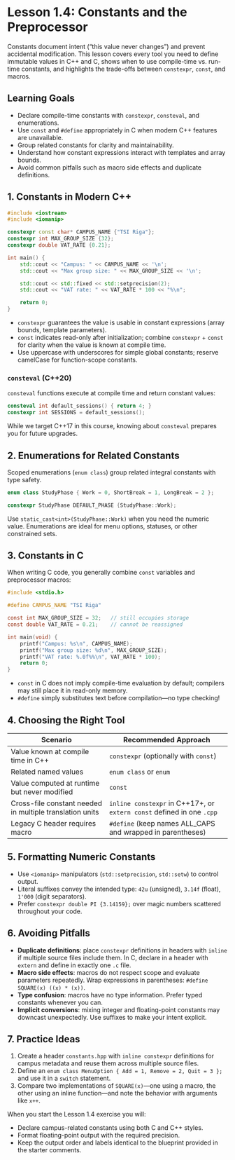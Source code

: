 # Lesson 1.4: Constants and the Preprocessor

Constants document intent (“this value never changes”) and prevent accidental modification. This lesson covers every tool you need to define immutable values in C++ and C, shows when to use compile-time vs. run-time constants, and highlights the trade-offs between `constexpr`, `const`, and macros.

## Learning Goals

- Declare compile-time constants with `constexpr`, `consteval`, and enumerations.
- Use `const` and `#define` appropriately in C when modern C++ features are unavailable.
- Group related constants for clarity and maintainability.
- Understand how constant expressions interact with templates and array bounds.
- Avoid common pitfalls such as macro side effects and duplicate definitions.

## 1. Constants in Modern C++

```cpp
#include <iostream>
#include <iomanip>

constexpr const char* CAMPUS_NAME {"TSI Riga"};
constexpr int MAX_GROUP_SIZE {32};
constexpr double VAT_RATE {0.21};

int main() {
    std::cout << "Campus: " << CAMPUS_NAME << '\n';
    std::cout << "Max group size: " << MAX_GROUP_SIZE << '\n';

    std::cout << std::fixed << std::setprecision(2);
    std::cout << "VAT rate: " << VAT_RATE * 100 << "%\n";

    return 0;
}
```

- `constexpr` guarantees the value is usable in constant expressions (array bounds, template parameters).
- `const` indicates read-only after initialization; combine `constexpr` + `const` for clarity when the value is known at compile time.
- Use uppercase with underscores for simple global constants; reserve camelCase for function-scope constants.

### `consteval` (C++20)

`consteval` functions execute at compile time and return constant values:

```cpp
consteval int default_sessions() { return 4; }
constexpr int SESSIONS = default_sessions();
```

While we target C++17 in this course, knowing about `consteval` prepares you for future upgrades.

## 2. Enumerations for Related Constants

Scoped enumerations (`enum class`) group related integral constants with type safety.

```cpp
enum class StudyPhase { Work = 0, ShortBreak = 1, LongBreak = 2 };

constexpr StudyPhase DEFAULT_PHASE {StudyPhase::Work};
```

Use `static_cast<int>(StudyPhase::Work)` when you need the numeric value. Enumerations are ideal for menu options, statuses, or other constrained sets.

## 3. Constants in C

When writing C code, you generally combine `const` variables and preprocessor macros:

```c
#include <stdio.h>

#define CAMPUS_NAME "TSI Riga"

const int MAX_GROUP_SIZE = 32;   // still occupies storage
const double VAT_RATE = 0.21;    // cannot be reassigned

int main(void) {
    printf("Campus: %s\n", CAMPUS_NAME);
    printf("Max group size: %d\n", MAX_GROUP_SIZE);
    printf("VAT rate: %.0f%%\n", VAT_RATE * 100);
    return 0;
}
```

- `const` in C does not imply compile-time evaluation by default; compilers may still place it in read-only memory.
- `#define` simply substitutes text before compilation—no type checking!

## 4. Choosing the Right Tool

| Scenario | Recommended Approach |
|----------|---------------------|
| Value known at compile time in C++ | `constexpr` (optionally with `const`) |
| Related named values | `enum class` or `enum` |
| Value computed at runtime but never modified | `const` |
| Cross-file constant needed in multiple translation units | `inline constexpr` in C++17+, or `extern const` defined in one `.cpp` |
| Legacy C header requires macro | `#define` (keep names ALL_CAPS and wrapped in parentheses) |

## 5. Formatting Numeric Constants

- Use `<iomanip>` manipulators (`std::setprecision`, `std::setw`) to control output.
- Literal suffixes convey the intended type: `42u` (unsigned), `3.14f` (float), `1'000` (digit separators).
- Prefer `constexpr double PI {3.14159};` over magic numbers scattered throughout your code.

## 6. Avoiding Pitfalls

- **Duplicate definitions**: place `constexpr` definitions in headers with `inline` if multiple source files include them. In C, declare in a header with `extern` and define in exactly one `.c` file.
- **Macro side effects**: macros do not respect scope and evaluate parameters repeatedly. Wrap expressions in parentheses: `#define SQUARE(x) ((x) * (x))`.
- **Type confusion**: macros have no type information. Prefer typed constants whenever you can.
- **Implicit conversions**: mixing integer and floating-point constants may downcast unexpectedly. Use suffixes to make your intent explicit.

## 7. Practice Ideas

1. Create a header `constants.hpp` with `inline constexpr` definitions for campus metadata and reuse them across multiple source files.
2. Define an `enum class MenuOption { Add = 1, Remove = 2, Quit = 3 };` and use it in a `switch` statement.
3. Compare two implementations of `SQUARE(x)`—one using a macro, the other using an inline function—and note the behavior with arguments like `x++`.

When you start the Lesson 1.4 exercise you will:

- Declare campus-related constants using both C and C++ styles.
- Format floating-point output with the required precision.
- Keep the output order and labels identical to the blueprint provided in the starter comments.
